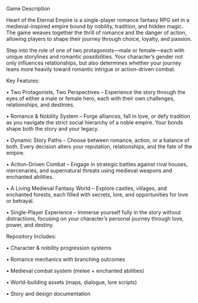 Game Description

Heart of the Eternal Empire is a single-player romance fantasy RPG set in a medieval-inspired empire bound by nobility, tradition, and hidden magic. The game weaves together the thrill of romance and the danger of action, allowing players to shape their journey through choice, loyalty, and passion.

Step into the role of one of two protagonists—male or female—each with unique storylines and romantic possibilities. Your character’s gender not only influences relationships, but also determines whether your journey leans more heavily toward romantic intrigue or action-driven combat.


Key Features:

• Two Protagonists, Two Perspectives – Experience the story through the eyes of either a male or female hero, each with their own challenges, relationships, and destinies.

• Romance & Nobility System – Forge alliances, fall in love, or defy tradition as you navigate the strict social hierarchy of a noble empire. Your bonds shape both the story and your legacy.

• Dynamic Story Paths – Choose between romance, action, or a balance of both. Every decision alters your reputation, relationships, and the fate of the empire.

• Action-Driven Combat – Engage in strategic battles against rival houses, mercenaries, and supernatural threats using medieval weapons and enchanted abilities.

• A Living Medieval Fantasy World – Explore castles, villages, and enchanted forests, each filled with secrets, lore, and opportunities for love or betrayal.

• Single-Player Experience – Immerse yourself fully in the story without distractions, focusing on your character’s personal journey through love, power, and destiny.

Repository Includes:

• Character & nobility progression systems

• Romance mechanics with branching outcomes

• Medieval combat system (melee + enchanted abilities)

• World-building assets (maps, dialogue, lore scripts)

• Story and design documentation

